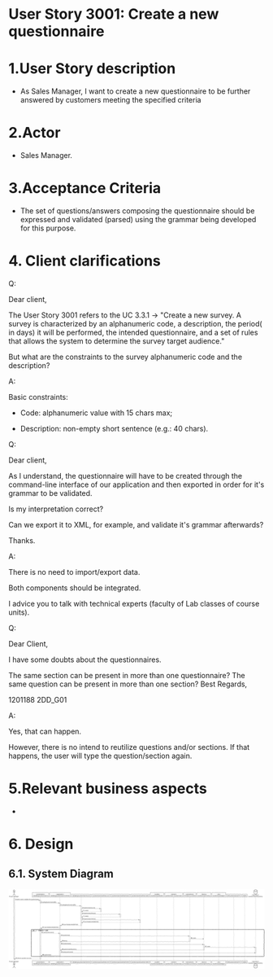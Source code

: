 User Story 3001: Create a new questionnaire
==================================================

# 1.User Story description #
* As Sales Manager, I want to create a new questionnaire to be further answered by customers
meeting the specified criteria

# 2.Actor #
* Sales Manager.

# 3.Acceptance Criteria #
* The set of questions/answers composing the questionnaire should be expressed and validated
(parsed) using the grammar being developed for this purpose.

# 4. Client clarifications #

Q: 

Dear client, 

The User Story 3001  refers to the UC 3.3.1 -> "Create a new survey. A survey is characterized by an alphanumeric code, a description, the period( in days) it will be performed, the intended questionnaire, and a set of rules that allows the system to determine the survey target audience."

But what are the constraints to the survey alphanumeric code and the description? 

A:

Basic constraints:

- Code: alphanumeric value with 15 chars max;

- Description: non-empty short sentence (e.g.: 40 chars).


Q:

Dear client,

As I understand, the questionnaire will have to be created through the command-line interface of our application and then exported in order for it's grammar to be validated.

Is my interpretation correct?

Can we export it to XML, for example, and validate it's grammar afterwards?

Thanks.

A:


There is no need to import/export data.

Both components should be integrated.

I advice you to talk with technical experts (faculty of Lab classes of course units).

Q:

Dear Client,

I have some doubts about the questionnaires.

The same section can be present in more than one questionnaire?
The same question can be present in more than one section?
Best Regards,

1201188 2DD_G01

A:

Yes, that can happen.

However, there is no intend to reutilize questions and/or sections. If that happens, the user will type the question/section again.


# 5.Relevant business aspects 
* 


# 6. Design

## 6.1. System Diagram

![SD.png](SD.png)